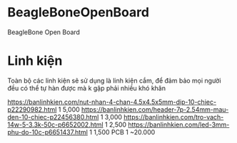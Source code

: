 # BeagleBoneOpenBoard
BeagleBone Open Board
# Linh kiện
Toàn bộ các linh kiện sẽ sử dụng là linh kiện cắm, để đảm bảo mọi người đều có thể tự hàn được mà k gặp phải nhiều khó khăn

https://banlinhkien.com/nut-nhan-4-chan-4.5x4.5x5mm-dip-10-chiec-p22290982.html         1       5,000
https://banlinhkien.com/header-7p-2.54mm-mau-den-10-chiec-p22456380.html                1       3,000
https://banlinhkien.com/tro-vach-14w-5-3.3k-50c-p6652002.html                           1       2,500
https://banlinhkien.com/led-3mm-phu-do-10c-p6651437.html                                1       1,500
PCB                                                                                     1       ~20.000

